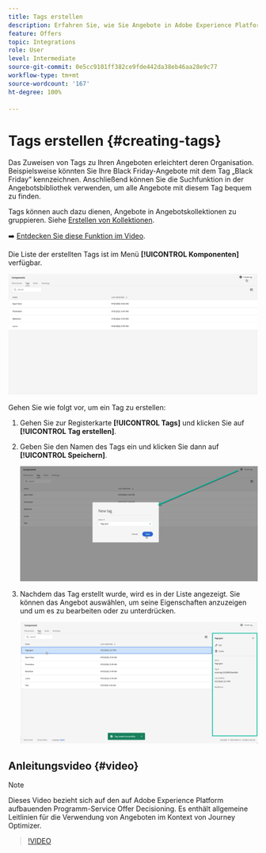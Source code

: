 ```yaml
---
title: Tags erstellen
description: Erfahren Sie, wie Sie Angebote in Adobe Experience Platform erstellen.
feature: Offers
topic: Integrations
role: User
level: Intermediate
source-git-commit: 0e5cc9101ff382ce9fde442da38eb46aa28e9c77
workflow-type: tm+mt
source-wordcount: '167'
ht-degree: 100%

---
```


# Tags erstellen {#creating-tags}

Das Zuweisen von Tags zu Ihren Angeboten erleichtert deren Organisation. Beispielsweise könnten Sie Ihre Black Friday-Angebote mit dem Tag „Black Friday“ kennzeichnen. Anschließend können Sie die Suchfunktion in der Angebotsbibliothek verwenden, um alle Angebote mit diesem Tag bequem zu finden.

Tags können auch dazu dienen, Angebote in Angebotskollektionen zu gruppieren. Siehe [Erstellen von Kollektionen](../offer-library/creating-collections.md).

➡️ [Entdecken Sie diese Funktion im Video](#video).

Die Liste der erstellten Tags ist im Menü **[!UICONTROL Komponenten]** verfügbar.

![](../../assets/tags_list.png)

Gehen Sie wie folgt vor, um ein Tag zu erstellen:

1. Gehen Sie zur Registerkarte **[!UICONTROL Tags]** und klicken Sie auf **[!UICONTROL Tag erstellen]**.

1. Geben Sie den Namen des Tags ein und klicken Sie dann auf **[!UICONTROL Speichern]**.

   ![](../../assets/tags_create.png)

1. Nachdem das Tag erstellt wurde, wird es in der Liste angezeigt. Sie können das Angebot auswählen, um seine Eigenschaften anzuzeigen und um es zu bearbeiten oder zu unterdrücken.

   ![](../../assets/tags_created.png)

## Anleitungsvideo {#video}

>[!NOTE]
>
>Dieses Video bezieht sich auf den auf Adobe Experience Platform aufbauenden Programm-Service Offer Decisioning. Es enthält allgemeine Leitlinien für die Verwendung von Angeboten im Kontext von Journey Optimizer.

>[!VIDEO](https://video.tv.adobe.com/v/329374?quality=12)
